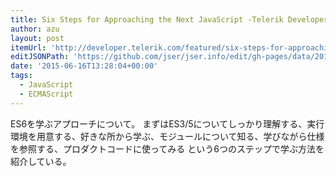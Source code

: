 ```yaml
---
title: Six Steps for Approaching the Next JavaScript -Telerik Developer Network
author: azu
layout: post
itemUrl: 'http://developer.telerik.com/featured/six-steps-for-approaching-the-next-javascript/'
editJSONPath: 'https://github.com/jser/jser.info/edit/gh-pages/data/2015/06/index.json'
date: '2015-06-16T13:28:04+00:00'
tags:
  - JavaScript
  - ECMAScript
---
```

ES6を学ぶアプローチについて。
まずはES3/5についてしっかり理解する、実行環境を用意する、好きな所から学ぶ、モジュールについて知る、学びながら仕様を参照する、プロダクトコードに使ってみる という6つのステップで学ぶ方法を紹介している。
